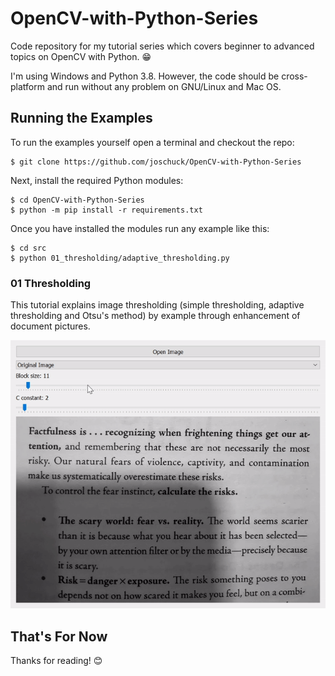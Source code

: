 # OpenCV-with-Python-Series

Code repository for my tutorial series which covers beginner to advanced topics on OpenCV with Python. 😁

I'm using Windows and Python 3.8. However, the code should be cross-platform and run without any problem on GNU/Linux and Mac OS.

## Running the Examples

To run the examples yourself open a terminal and checkout the repo:

    $ git clone https://github.com/joschuck/OpenCV-with-Python-Series

Next, install the required Python modules:

    $ cd OpenCV-with-Python-Series
    $ python -m pip install -r requirements.txt

Once you have installed the modules run any example like this:

    $ cd src
    $ python 01_thresholding/adaptive_thresholding.py

### 01 Thresholding

This tutorial explains image thresholding (simple thresholding, adaptive thresholding and Otsu's method) by example through enhancement of document pictures.

![Adaptive Thresholding Demo](docs/img/01_thresholding_adaptive.gif)

## That's For Now

Thanks for reading! 😊
